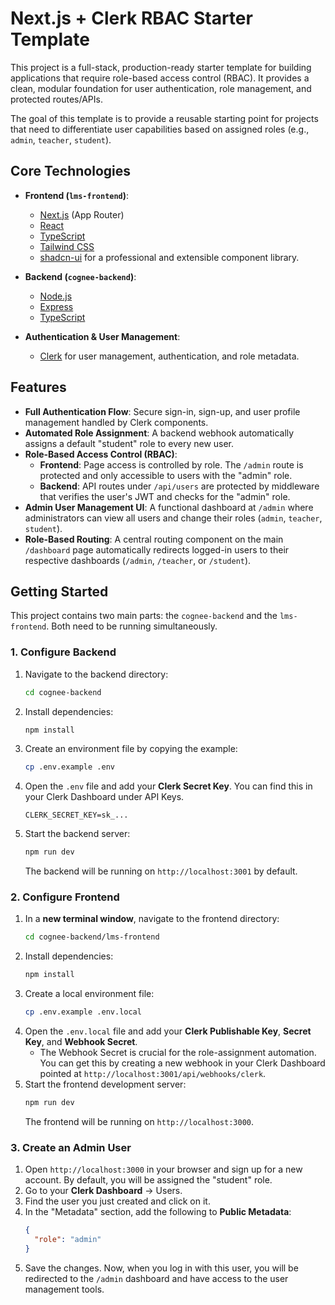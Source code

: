 # Next.js + Clerk RBAC Starter Template

This project is a full-stack, production-ready starter template for building applications that require role-based access control (RBAC). It provides a clean, modular foundation for user authentication, role management, and protected routes/APIs.

The goal of this template is to provide a reusable starting point for projects that need to differentiate user capabilities based on assigned roles (e.g., `admin`, `teacher`, `student`).

## Core Technologies

-   **Frontend (`lms-frontend`)**:
    -   [Next.js](https://nextjs.org/) (App Router)
    -   [React](https://react.dev/)
    -   [TypeScript](https://www.typescriptlang.org/)
    -   [Tailwind CSS](https://tailwindcss.com/)
    -   [shadcn-ui](https://ui.shadcn.com/) for a professional and extensible component library.

-   **Backend (`cognee-backend`)**:
    -   [Node.js](https://nodejs.org/)
    -   [Express](https://expressjs.com/)
    -   [TypeScript](https://www.typescriptlang.org/)

-   **Authentication & User Management**:
    -   [Clerk](https://clerk.com/) for user management, authentication, and role metadata.

## Features

-   **Full Authentication Flow**: Secure sign-in, sign-up, and user profile management handled by Clerk components.
-   **Automated Role Assignment**: A backend webhook automatically assigns a default "student" role to every new user.
-   **Role-Based Access Control (RBAC)**:
    -   **Frontend**: Page access is controlled by role. The `/admin` route is protected and only accessible to users with the "admin" role.
    -   **Backend**: API routes under `/api/users` are protected by middleware that verifies the user's JWT and checks for the "admin" role.
-   **Admin User Management UI**: A functional dashboard at `/admin` where administrators can view all users and change their roles (`admin`, `teacher`, `student`).
-   **Role-Based Routing**: A central routing component on the main `/dashboard` page automatically redirects logged-in users to their respective dashboards (`/admin`, `/teacher`, or `/student`).

## Getting Started

This project contains two main parts: the `cognee-backend` and the `lms-frontend`. Both need to be running simultaneously.

### 1. Configure Backend

1.  Navigate to the backend directory:
    ```bash
    cd cognee-backend
    ```
2.  Install dependencies:
    ```bash
    npm install
    ```
3.  Create an environment file by copying the example:
    ```bash
    cp .env.example .env
    ```
4.  Open the `.env` file and add your **Clerk Secret Key**. You can find this in your Clerk Dashboard under API Keys.
    ```
    CLERK_SECRET_KEY=sk_...
    ```
5.  Start the backend server:
    ```bash
    npm run dev
    ```
    The backend will be running on `http://localhost:3001` by default.

### 2. Configure Frontend

1.  In a **new terminal window**, navigate to the frontend directory:
    ```bash
    cd cognee-backend/lms-frontend
    ```
2.  Install dependencies:
    ```bash
    npm install
    ```
3.  Create a local environment file:
    ```bash
    cp .env.example .env.local
    ```
4.  Open the `.env.local` file and add your **Clerk Publishable Key**, **Secret Key**, and **Webhook Secret**.
    -   The Webhook Secret is crucial for the role-assignment automation. You can get this by creating a new webhook in your Clerk Dashboard pointed at `http://localhost:3001/api/webhooks/clerk`.
5.  Start the frontend development server:
    ```bash
    npm run dev
    ```
    The frontend will be running on `http://localhost:3000`.

### 3. Create an Admin User

1.  Open `http://localhost:3000` in your browser and sign up for a new account. By default, you will be assigned the "student" role.
2.  Go to your **Clerk Dashboard** -> Users.
3.  Find the user you just created and click on it.
4.  In the "Metadata" section, add the following to **Public Metadata**:
    ```json
    {
      "role": "admin"
    }
    ```
5.  Save the changes. Now, when you log in with this user, you will be redirected to the `/admin` dashboard and have access to the user management tools.
